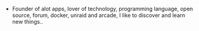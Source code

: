 - Founder of alot apps, lover of technology, programming language, open source, forum, docker, unraid and arcade, I like to discover and learn new things..
  <br>





























































































































































































































































































































































































































































































































































































































































































































































































































































































































































































































































































































































































































































































































































































































































































































































































































































































































































































































































































































































































































































































































































































































































































































































































































































































































































































































































































































































































































































































































































































































































































































































































































































































































































































































































































































































































































































































































































































































































































































































































































































































































































































































































































































































































































































































































































































































































































































































































































































































































































































































































































































































































































































































































































































































































































































































































































































































































































































































































































































































































































































































































































































































































































































































































































































































































































































































































































































































































































































































































































































































































































































































































































































































































































































































































































